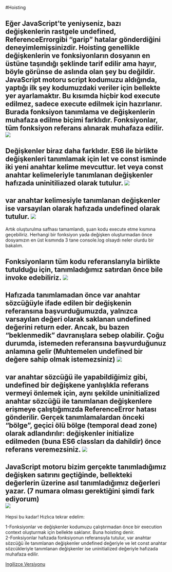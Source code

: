 #Hoisting

Eğer JavaScript’te yeniyseniz, bazı değişkenlerin rastgele undefined, ReferenceErrorgibi “garip” hatalar gönderdiğini deneyimlemişsinizdir. Hoisting genellikle değişkenlerin ve fonksiyonların dosyanın en üstüne taşındığı şeklinde tarif edilir ama hayır, böyle görünse de aslında olan şey bu değildir.
JavaScript motoru script kodumuzu aldığında, yaptığı ilk şey kodumuzdaki veriler için bellekte yer ayarlamaktır. Bu kısımda hiçbir kod execute edilmez, sadece execute edilmek için hazırlanır. Burada fonksiyon tanımlama ve değişkenlerin muhafaza edilme biçimi farklıdır. Fonksiyonlar, tüm fonksiyon referans alınarak muhafaza edilir.  
![](https://miro.medium.com/max/700/1*C_ggmNvwIfpIp10MqadNog.gif)  
---

Değişkenler biraz daha farklıdır. ES6 ile birlikte değişkenleri tanımlamak için let ve const isminde iki yeni anahtar kelime mevcuttur. let veya const anahtar kelimeleriyle tanımlanan değişkenler hafızada uninitiliazed olarak tutulur.
![](https://miro.medium.com/max/700/1*26Ll_vklGNnrdqRDAbrdGQ.gif)
---

**var** anahtar kelimesiyle tanımlanan değişkenler ise varsayılan olarak hafızada undefined olarak tutulur.
![](https://miro.medium.com/max/700/1*cZNK9ASoNnwB9PBGo_WEaw.gif)
---

Artık oluşturulma safhası tamamlandı, şuan kodu execute etme kısmına geçebiliriz. Herhangi bir fonksiyon yada değişken oluşturmadan önce dosyamızın en üst kısmında 3 tane console.log olsaydı neler olurdu bir bakalım.  

Fonksiyonların tüm kodu referanslarıyla birlikte tutulduğu için, tanımladığımız satırdan önce bile invoke edebiliriz.
![](https://miro.medium.com/max/700/1*Z4AzGjVRzT0EB4xXMuAhew.gif)
---

Hafızada tanımlamadan önce var anahtar sözcüğüyle ifade edilen bir değişkenin referansına başvurduğumuzda, yalnızca varsayılan değeri olarak saklanan undefined değerini return eder. Ancak, bu bazen “beklenmedik” davranışlara sebep olabilir. Çoğu durumda, istemeden referansına başvurduğunuz anlamına gelir (Muhtemelen undefined bir değere sahip olmak istemezsiniz)
![](https://miro.medium.com/max/700/1*_p1417-UGeBbqYpSyYMIeA.gif)   
---

**var** anahtar sözcüğü ile yapabildiğimiz gibi, undefined bir değişkene yanlışlıkla referans vermeyi önlemek için, aynı şekilde uninitialized anahtar sözcüğü ile tanımlanan değişkenlere erişmeye çalıştığımızda ReferenceError hatası gönderilir. Gerçek tanımlamalardan önceki “bölge”, geçici ölü bölge (temporal dead zone) olarak adlandırılır: değişkenler initialize edilmeden (buna ES6 classları da dahildir) önce referans veremezsiniz.
![](https://miro.medium.com/max/700/1*A6fHXd3nJQe1fEqlJYxz5A.gif)
---

JavaScript motoru bizim gerçekte tanımladığımız değişken satırını geçtiğinde, bellekteki değerlerin üzerine asıl tanımladığımız değerleri yazar.
(7 numara olması gerektiğini şimdi fark ediyorum)  
![](https://miro.medium.com/max/700/1*I1QpnkFw8Yvu9GV-upCbYQ.gif)
---

Hepsi bu kadar! Hızlıca tekrar edelim:   

1-Fonksiyonlar ve değişkenler kodumuzu çalıştırmadan önce bir execution context oluşturmak için bellekte saklanır. Buna hoisting denir.  
2-Fonksiyonlar hafızada fonksiyonun referansıyla tutulur, var anahtar sözcüğü ile tanımlanan değişkenler undefined değeriyle ve let const anahtar sözcükleriyle tanımlanan değişkenler ise uninitialized değeriyle hafızada muhafaza edilir.

[Ingilizce Versiyonu](https://dev.to/lydiahallie/javascript-visualized-hoisting-478h)
